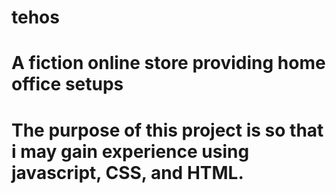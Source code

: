 # tehos
# A fiction online store providing home office setups
# The purpose of this project is so that i may gain experience using javascript, CSS, and HTML.
